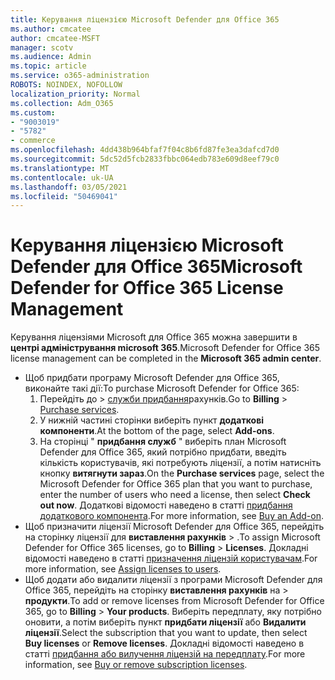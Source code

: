 ```yaml
---
title: Керування ліцензією Microsoft Defender для Office 365
ms.author: cmcatee
author: cmcatee-MSFT
manager: scotv
ms.audience: Admin
ms.topic: article
ms.service: o365-administration
ROBOTS: NOINDEX, NOFOLLOW
localization_priority: Normal
ms.collection: Adm_O365
ms.custom:
- "9003019"
- "5782"
- commerce
ms.openlocfilehash: 4dd438b964bfaf7f04c8b6fd87fe3ea3dafcd7d0
ms.sourcegitcommit: 5dc52d5fcb2833fbbc064edb783e609d8eef79c0
ms.translationtype: MT
ms.contentlocale: uk-UA
ms.lasthandoff: 03/05/2021
ms.locfileid: "50469041"
---
```

# <a name="microsoft-defender-for-office-365-license-management"></a><span data-ttu-id="260f4-102">Керування ліцензією Microsoft Defender для Office 365</span><span class="sxs-lookup"><span data-stu-id="260f4-102">Microsoft Defender for Office 365 License Management</span></span>

<span data-ttu-id="260f4-103">Керування ліцензіями Microsoft для Office 365 можна завершити в  **центрі адміністрування microsoft 365**.</span><span class="sxs-lookup"><span data-stu-id="260f4-103">Microsoft Defender for Office 365 license management can be completed in the  **Microsoft 365 admin center**.</span></span>

- <span data-ttu-id="260f4-104">Щоб придбати програму Microsoft Defender для Office 365, виконайте такі дії:</span><span class="sxs-lookup"><span data-stu-id="260f4-104">To purchase Microsoft Defender for Office 365:</span></span>
    1. <span data-ttu-id="260f4-105">Перейдіть до   >  [служби придбання](https://go.microsoft.com/fwlink/p/?linkid=868433)рахунків.</span><span class="sxs-lookup"><span data-stu-id="260f4-105">Go to **Billing** > [Purchase services](https://go.microsoft.com/fwlink/p/?linkid=868433).</span></span>
    2. <span data-ttu-id="260f4-106">У нижній частині сторінки виберіть пункт **додаткові компоненти**.</span><span class="sxs-lookup"><span data-stu-id="260f4-106">At the bottom of the page, select **Add-ons**.</span></span>
    3. <span data-ttu-id="260f4-107">На сторінці " **придбання служб** " виберіть план Microsoft Defender для Office 365, який потрібно придбати, введіть кількість користувачів, які потребують ліцензії, а потім натисніть кнопку **витягнути зараз**.</span><span class="sxs-lookup"><span data-stu-id="260f4-107">On the **Purchase services** page, select the Microsoft Defender for Office 365 plan that you want to purchase, enter the number of users who need a license, then select **Check out now**.</span></span> <span data-ttu-id="260f4-108">Додаткові відомості наведено в статті [придбання додаткового компонента](https://docs.microsoft.com/microsoft-365/commerce/buy-or-edit-an-add-on).</span><span class="sxs-lookup"><span data-stu-id="260f4-108">For more information, see [Buy an Add-on](https://docs.microsoft.com/microsoft-365/commerce/buy-or-edit-an-add-on).</span></span>
- <span data-ttu-id="260f4-109">Щоб призначити ліцензії Microsoft Defender для Office 365, перейдіть на сторінку ліцензії для **виставлення рахунків**  >  .</span><span class="sxs-lookup"><span data-stu-id="260f4-109">To assign Microsoft Defender for Office 365 licenses, go to **Billing** > **Licenses**.</span></span> <span data-ttu-id="260f4-110">Докладні відомості наведено в статті [призначення ліцензій користувачам](https://docs.microsoft.com/microsoft-365/admin/manage/assign-licenses-to-users).</span><span class="sxs-lookup"><span data-stu-id="260f4-110">For more information, see [Assign licenses to users](https://docs.microsoft.com/microsoft-365/admin/manage/assign-licenses-to-users).</span></span>
- <span data-ttu-id="260f4-111">Щоб додати або видалити ліцензії з програми Microsoft Defender для Office 365, перейдіть на сторінку **виставлення рахунків** на  >  **продукти**.</span><span class="sxs-lookup"><span data-stu-id="260f4-111">To add or remove licenses from Microsoft Defender for Office 365, go to **Billing** > **Your products**.</span></span> <span data-ttu-id="260f4-112">Виберіть передплату, яку потрібно оновити, а потім виберіть пункт **придбати ліцензії** або **Видалити ліцензії**.</span><span class="sxs-lookup"><span data-stu-id="260f4-112">Select the subscription that you want to update, then select **Buy licenses** or **Remove licenses**.</span></span> <span data-ttu-id="260f4-113">Докладні відомості наведено в статті [придбання або вилучення ліцензій на передплату](https://docs.microsoft.com/microsoft-365/commerce/licenses/buy-licenses).</span><span class="sxs-lookup"><span data-stu-id="260f4-113">For more information, see [Buy or remove subscription licenses](https://docs.microsoft.com/microsoft-365/commerce/licenses/buy-licenses).</span></span>